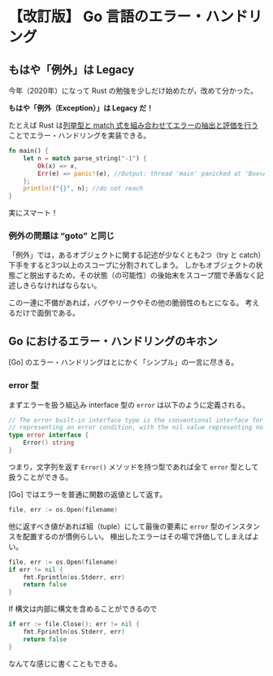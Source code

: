 # 【改訂版】 Go 言語のエラー・ハンドリング

## もはや「例外」は Legacy

今年（2020年）になって Rust の勉強を少しだけ始めたが，改めて分かった。

**もはや「例外（Exception）」は Legacy だ！**

たとえば Rust は[列挙型と match 式を組み合わせてエラーの抽出と評価を行う](https://text.baldanders.info/rust-lang/error-handling/ "エラー・ハンドリングのキホン")ことでエラー・ハンドリングを実装できる。

```rust
fn main() {
    let n = match parse_string("-1") {
        Ok(x) => x,
        Err(e) => panic!(e), //Output: thread 'main' panicked at 'Box<Any>', src/main.rs:8:19
    };
    println!("{}", n); //do not reach
}
```

実にスマート！

### 例外の問題は “goto” と同じ

「例外」では，あるオブジェクトに関する記述が少なくとも2つ（try と catch）下手をすると3つ以上のスコープに分割されてしまう。
しかもオブジェクトの状態ごと脱出するため，その状態（の可能性）の後始末をスコープ間で矛盾なく記述しきらなければならない。

この一連に不備があれば，バグやリークやその他の脆弱性のもとになる。
考えるだけで面倒である。

## Go におけるエラー・ハンドリングのキホン

[Go] のエラー・ハンドリングはとにかく「シンプル」の一言に尽きる。

### error 型

まずエラーを扱う組込み interface 型の `error` は以下のように定義される。

```go
// The error built-in interface type is the conventional interface for
// representing an error condition, with the nil value representing no error.
type error interface {
    Error() string
}
```

つまり，文字列を返す `Error()` メソッドを持つ型であれば全て `error` 型として扱うことができる。

[Go] ではエラーを普通に関数の返値として返す。

```go
file, err := os.Open(filename)
```

他に返すべき値があれば組（tuple）にして最後の要素に `error` 型のインスタンスを配置するのが慣例らしい。
検出したエラーはその場で評価してしまえばよい。

```go
file, err := os.Open(filename)
if err != nil {
    fmt.Fprintln(os.Stderr, err)
    return false
}
```

If 構文は内部に構文を含めることができるので

```go
if err := file.Close(); err != nil {
    fmt.Fprintln(os.Stderr, err)
    return false
}
```

なんてな感じに書くこともできる。

